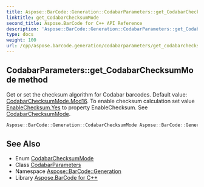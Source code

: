 ```yaml
---
title: Aspose::BarCode::Generation::CodabarParameters::get_CodabarChecksumMode method
linktitle: get_CodabarChecksumMode
second_title: Aspose.BarCode for C++ API Reference
description: 'Aspose::BarCode::Generation::CodabarParameters::get_CodabarChecksumMode method. Get or set the checksum algorithm for Codabar barcodes. Default value: CodabarChecksumMode.Mod16. To enable checksum calculation set value EnableChecksum.Yes to property EnableChecksum. See CodabarChecksumMode in C++.'
type: docs
weight: 100
url: /cpp/aspose.barcode.generation/codabarparameters/get_codabarchecksummode/
---
```

## CodabarParameters::get_CodabarChecksumMode method


Get or set the checksum algorithm for Codabar barcodes. Default value: [CodabarChecksumMode.Mod16](../../codabarchecksummode/). To enable checksum calculation set value [EnableChecksum.Yes](../../enablechecksum/) to property EnableChecksum. See [CodabarChecksumMode](../../codabarchecksummode/).

```cpp
Aspose::BarCode::Generation::CodabarChecksumMode Aspose::BarCode::Generation::CodabarParameters::get_CodabarChecksumMode() const
```

## See Also

* Enum [CodabarChecksumMode](../../codabarchecksummode/)
* Class [CodabarParameters](../)
* Namespace [Aspose::BarCode::Generation](../../)
* Library [Aspose.BarCode for C++](../../../)

